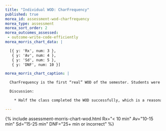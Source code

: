 ```yaml
---
title: "Individual WOD: CharFrequency"
published: true
morea_id: assessment-wod-charfrequency
morea_type: assessment
morea_sort_order: 2
morea_outcomes_assessed:
 - outcome-write-code-efficiently
morea_morris_chart_data: |

  [{ y: 'Rx', num: 3 },
   { y: 'Av', num: 4 },
   { y: 'Sd', num: 5 },
   { y: 'DNF', num: 10 }]

morea_morris_chart_caption: |

  CharFrequency is the first “real” WOD of the semester. Students were asked to individually implement a Java program which differs only slightly from the last Java Practice WOD.

  Discussion:

    * Half the class completed the WOD successfully, which is a reasonable starting point.  My hope is that the percentage of DNFs will decrease as the semester continues and everyone gets more experienced.

---
```


{%  include assessment-morris-chart-wod.html Rx="< 10 min" Av="10-15 min" Sd="15-25 min" DNF="25+ min or incorrect"  %}



